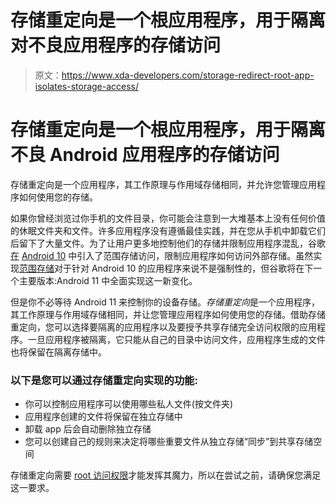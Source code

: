 # 存储重定向是一个根应用程序，用于隔离对不良应用程序的存储访问

> 原文：<https://www.xda-developers.com/storage-redirect-root-app-isolates-storage-access/>

# 存储重定向是一个根应用程序，用于隔离不良 Android 应用程序的存储访问

存储重定向是一个应用程序，其工作原理与作用域存储相同，并允许您管理应用程序如何使用您的存储。

如果你曾经浏览过你手机的文件目录，你可能会注意到一大堆基本上没有任何价值的休眠文件夹和文件。许多应用程序没有遵循最佳实践，并在您从手机中卸载它们后留下了大量文件。为了让用户更多地控制他们的存储并限制应用程序混乱，谷歌[在](https://www.xda-developers.com/google-gives-developers-more-time-android-q-scoped-storage/) [Android 10](https://www.xda-developers.com/how-to-enable-android-10-rules-feature-any-pixel-smartphone/) 中引入了范围存储访问，限制应用程序如何访问外部存储。虽然实现[范围存储](https://developer.android.com/training/data-storage)对于针对 Android 10 的应用程序来说不是强制性的，但谷歌将在下一个主要版本:Android 11 中全面实现这一新变化。

但是你不必等待 Android 11 来控制你的设备存储。*存储重定向*是一个应用程序，其工作原理与作用域存储相同，并让您管理应用程序如何使用您的存储。借助存储重定向，您可以选择要隔离的应用程序以及要授予共享存储完全访问权限的应用程序。一旦应用程序被隔离，它只能从自己的目录中访问文件，应用程序生成的文件也将保留在隔离存储中。

### 以下是您可以通过存储重定向实现的功能:

*   你可以控制应用程序可以使用哪些私人文件(按文件夹)
*   应用程序创建的文件将保留在独立存储中
*   卸载 app 后会自动删除独立存储
*   您可以创建自己的规则来决定将哪些重要文件从独立存储“同步”到共享存储空间

存储重定向需要 [root 访问权限](https://www.xda-developers.com/root/)才能发挥其魔力，所以在尝试之前，请确保您满足这一要求。